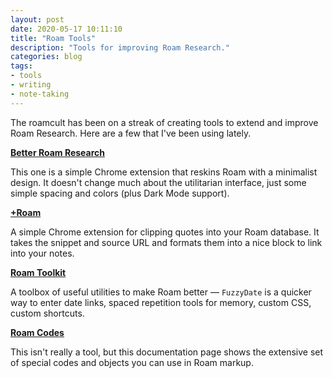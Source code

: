 ```yaml
---
layout: post
date: 2020-05-17 10:11:10
title: "Roam Tools"
description: "Tools for improving Roam Research."
categories: blog
tags:
- tools
- writing
- note-taking
---
```


The roamcult has been on a streak of creating tools to extend and improve Roam Research. Here are a few that I've been using lately.

**[Better Roam Research](https://fabriziorinaldi.com/better-roam-research/ "Better Roam Research")**

This one is a simple Chrome extension that reskins Roam with a minimalist design. It doesn't change much about the utilitarian interface, just some simple spacing and colors (plus Dark Mode support).

**[+Roam](https://nesslabs.com/roam-research-bookmarklet "+Roam")**

A simple Chrome extension for clipping quotes into your Roam database. It takes the snippet and source URL and formats them into a nice block to link into your notes.

**[Roam Toolkit](https://chrome.google.com/webstore/detail/roam-toolkit/ebckolanhdjilblnkcgcgifaikppnhba "Roam Toolkit")**

A toolbox of useful utilities to make Roam better — `FuzzyDate` is a quicker way to enter date links, spaced repetition tools for memory, custom CSS, custom shortcuts.

**[Roam Codes](https://roamresearch.com/#/app/First_try/page/PzVw9HufT "Roam Codes")**

This isn't really a tool, but this documentation page shows the extensive set of special codes and objects you can use in Roam markup.
